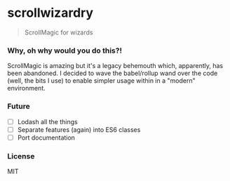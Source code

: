 # scrollwizardry

> ScrollMagic for wizards

### Why, oh why would you do this?!

ScrollMagic is amazing but it's a legacy behemouth which, apparently, has been abandoned. I decided to wave the babel/rollup wand over the code (well, the bits I use) to enable simpler usage within in a "modern" environment.

### Future

- [ ] Lodash all the things
- [ ] Separate features (again) into ES6 classes
- [ ] Port documentation

### License

MIT
